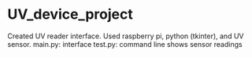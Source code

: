 # UV_device_project
Created UV reader interface. Used raspberry pi, python (tkinter), and UV sensor.
main.py: interface
test.py: command line shows sensor readings
